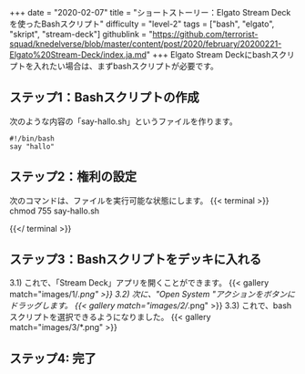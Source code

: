 +++
date = "2020-02-07"
title = "ショートストーリー：Elgato Stream Deckを使ったBashスクリプト"
difficulty = "level-2"
tags = ["bash", "elgato", "skript", "stream-deck"]
githublink = "https://github.com/terrorist-squad/knedelverse/blob/master/content/post/2020/february/20200221-Elgato%20Stream-Deck/index.ja.md"
+++
Elgato Stream Deckにbashスクリプトを入れたい場合は、まずbashスクリプトが必要です。
## ステップ1：Bashスクリプトの作成
次のような内容の「say-hallo.sh」というファイルを作ります。
```
#!/bin/bash
say "hallo"

```

## ステップ2：権利の設定
次のコマンドは、ファイルを実行可能な状態にします。
{{< terminal >}}
chmod 755 say-hallo.sh

{{</ terminal >}}

## ステップ3：Bashスクリプトをデッキに入れる
3.1) これで、「Stream Deck」アプリを開くことができます。
{{< gallery match="images/1/*.png" >}}
3.2) 次に、"Open System "アクションをボタンにドラッグします。
{{< gallery match="images/2/*.png" >}}
3.3) これで、bashスクリプトを選択できるようになりました。
{{< gallery match="images/3/*.png" >}}

## ステップ4: 完了
